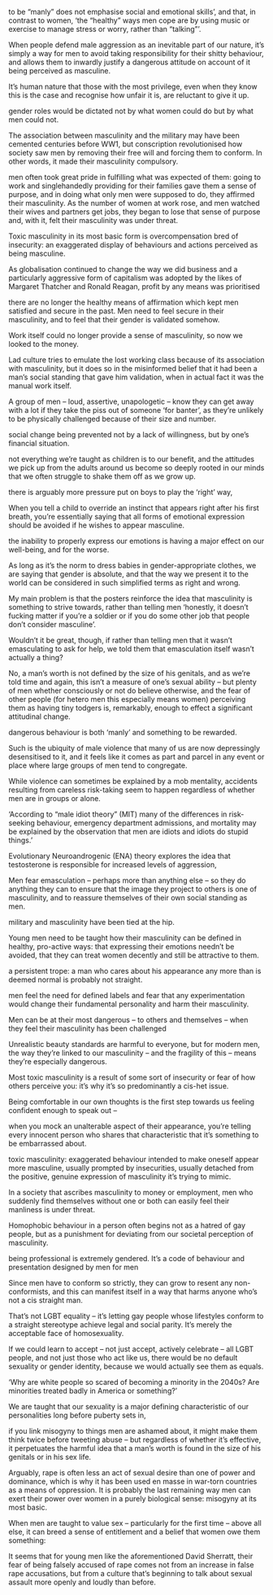 to be “manly” does not emphasise social and emotional skills’, and that, in contrast to women, ‘the “healthy” ways men cope are by using music or exercise to manage stress or worry, rather than “talking”’.

When people defend male aggression as an inevitable part of our nature, it’s simply a way for men to avoid taking responsibility for their shitty behaviour, and allows them to inwardly justify a dangerous attitude on account of it being perceived as masculine.

It’s human nature that those with the most privilege, even when they know this is the case and recognise how unfair it is, are reluctant to give it up.

gender roles would be dictated not by what women could do but by what men could not.

The association between masculinity and the military may have been cemented centuries before WW1, but conscription revolutionised how society saw men by removing their free will and forcing them to conform. In other words, it made their masculinity compulsory.

men often took great pride in fulfilling what was expected of them: going to work and singlehandedly providing for their families gave them a sense of purpose, and in doing what only men were supposed to do, they affirmed their masculinity. As the number of women at work rose, and men watched their wives and partners get jobs, they began to lose that sense of purpose and, with it, felt their masculinity was under threat.

Toxic masculinity in its most basic form is overcompensation bred of insecurity: an exaggerated display of behaviours and actions perceived as being masculine.

As globalisation continued to change the way we did business and a particularly aggressive form of capitalism was adopted by the likes of Margaret Thatcher and Ronald Reagan, profit by any means was prioritised

there are no longer the healthy means of affirmation which kept men satisfied and secure in the past. Men need to feel secure in their masculinity, and to feel that their gender is validated somehow.

Work itself could no longer provide a sense of masculinity, so now we looked to the money.

Lad culture tries to emulate the lost working class because of its association with masculinity, but it does so in the misinformed belief that it had been a man’s social standing that gave him validation, when in actual fact it was the manual work itself.

A group of men – loud, assertive, unapologetic – know they can get away with a lot if they take the piss out of someone ‘for banter’, as they’re unlikely to be physically challenged because of their size and number.

social change being prevented not by a lack of willingness, but by one’s financial situation.

not everything we’re taught as children is to our benefit, and the attitudes we pick up from the adults around us become so deeply rooted in our minds that we often struggle to shake them off as we grow up.

there is arguably more pressure put on boys to play the ‘right’ way,

When you tell a child to override an instinct that appears right after his first breath, you’re essentially saying that all forms of emotional expression should be avoided if he wishes to appear masculine.

the inability to properly express our emotions is having a major effect on our well-being, and for the worse.

As long as it’s the norm to dress babies in gender-appropriate clothes, we are saying that gender is absolute, and that the way we present it to the world can be considered in such simplified terms as right and wrong.

My main problem is that the posters reinforce the idea that masculinity is something to strive towards, rather than telling men ‘honestly, it doesn’t fucking matter if you’re a soldier or if you do some other job that people don’t consider masculine’.

Wouldn’t it be great, though, if rather than telling men that it wasn’t emasculating to ask for help, we told them that emasculation itself wasn’t actually a thing?

No, a man’s worth is not defined by the size of his genitals, and as we’re told time and again, this isn’t a measure of one’s sexual ability – but plenty of men whether consciously or not do believe otherwise, and the fear of other people (for hetero men this especially means women) perceiving them as having tiny todgers is, remarkably, enough to effect a significant attitudinal change.

dangerous behaviour is both ‘manly’ and something to be rewarded.

Such is the ubiquity of male violence that many of us are now depressingly desensitised to it, and it feels like it comes as part and parcel in any event or place where large groups of men tend to congregate.

While violence can sometimes be explained by a mob mentality, accidents resulting from careless risk-taking seem to happen regardless of whether men are in groups or alone.

‘According to “male idiot theory” (MIT) many of the differences in risk-seeking behaviour, emergency department admissions, and mortality may be explained by the observation that men are idiots and idiots do stupid things.’

Evolutionary Neuroandrogenic (ENA) theory explores the idea that testosterone is responsible for increased levels of aggression,

Men fear emasculation – perhaps more than anything else – so they do anything they can to ensure that the image they project to others is one of masculinity, and to reassure themselves of their own social standing as men.

military and masculinity have been tied at the hip.

Young men need to be taught how their masculinity can be defined in healthy, pro-active ways: that expressing their emotions needn’t be avoided, that they can treat women decently and still be attractive to them.

a persistent trope: a man who cares about his appearance any more than is deemed normal is probably not straight.

men feel the need for defined labels and fear that any experimentation would change their fundamental personality and harm their masculinity.

Men can be at their most dangerous – to others and themselves – when they feel their masculinity has been challenged

Unrealistic beauty standards are harmful to everyone, but for modern men, the way they’re linked to our masculinity – and the fragility of this – means they’re especially dangerous.

Most toxic masculinity is a result of some sort of insecurity or fear of how others perceive you: it’s why it’s so predominantly a cis-het issue.

Being comfortable in our own thoughts is the first step towards us feeling confident enough to speak out –

when you mock an unalterable aspect of their appearance, you’re telling every innocent person who shares that characteristic that it’s something to be embarrassed about.

toxic masculinity: exaggerated behaviour intended to make oneself appear more masculine, usually prompted by insecurities, usually detached from the positive, genuine expression of masculinity it’s trying to mimic.

In a society that ascribes masculinity to money or employment, men who suddenly find themselves without one or both can easily feel their manliness is under threat.

Homophobic behaviour in a person often begins not as a hatred of gay people, but as a punishment for deviating from our societal perception of masculinity.

being professional is extremely gendered. It’s a code of behaviour and presentation designed by men for men

Since men have to conform so strictly, they can grow to resent any non-conformists, and this can manifest itself in a way that harms anyone who’s not a cis straight man.

That’s not LGBT equality – it’s letting gay people whose lifestyles conform to a straight stereotype achieve legal and social parity. It’s merely the acceptable face of homosexuality.

If we could learn to accept – not just accept, actively celebrate – all LGBT people, and not just those who act like us, there would be no default sexuality or gender identity, because we would actually see them as equals.

‘Why are white people so scared of becoming a minority in the 2040s? Are minorities treated badly in America or something?’

We are taught that our sexuality is a major defining characteristic of our personalities long before puberty sets in,

if you link misogyny to things men are ashamed about, it might make them think twice before tweeting abuse – but regardless of whether it’s effective, it perpetuates the harmful idea that a man’s worth is found in the size of his genitals or in his sex life.

Arguably, rape is often less an act of sexual desire than one of power and dominance, which is why it has been used en masse in war-torn countries as a means of oppression. It is probably the last remaining way men can exert their power over women in a purely biological sense: misogyny at its most basic.

When men are taught to value sex – particularly for the first time – above all else, it can breed a sense of entitlement and a belief that women owe them something:

It seems that for young men like the aforementioned David Sherratt, their fear of being falsely accused of rape comes not from an increase in false rape accusations, but from a culture that’s beginning to talk about sexual assault more openly and loudly than before.